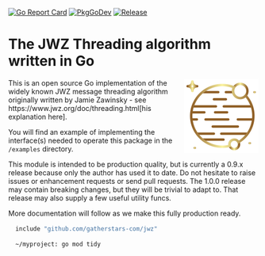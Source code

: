 [![Go Report Card](https://goreportcard.com/badge/github.com/gatherstars-com/jwz?style=flat-square)](https://goreportcard.com/report/github.com/gatherstars-com/jwz)
[![PkgGoDev](https://pkg.go.dev/badge/github.com/github.com/gatherstars-com)](https://pkg.go.dev/github.com/github.com/gatherstars-com)
[![Release](https://img.shields.io/github/release/gatherstars-com/jwz.svg?style=flat-square)](https://github.com/gatherstars-com/jwz/releases/latest)
# The JWZ Threading algorithm written in Go

<img src="https://github.com/gatherstars-com/jwz/raw/master/docs/img/clonobg.png" alt="Gather Stars Logo" width="150" height="150" style="vertical-align: text-top; float: right; margin-left: 10px; margin-top: 0"> 
This is an open source Go implementation of the widely known JWZ message threading algorithm originally written by 
Jamie Zawinsky - see https://www.jwz.org/doc/threading.html[his explanation here]. 

You will find an example of implementing the interface(s) needed to operate this package in the `/examples` directory.

This module is intended to be production quality, but is currently a 0.9.x release because only the author has used it
to date. Do not hesitate to raise issues or enhancement requests or send pull requests. The 1.0.0 release may contain
breaking changes, but they will be trivial to adapt to. That release may also supply a few useful utility funcs.

More documentation will follow as we make this fully production ready.

```go
  include "github.com/gatherstars-com/jwz"
```

```shell
  ~/myproject: go mod tidy
```
